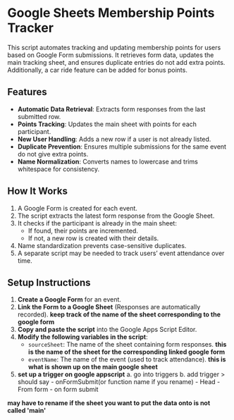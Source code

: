 # Google Sheets Membership Points Tracker

This script automates tracking and updating membership points for users based on Google Form submissions. It retrieves form data, updates the main tracking sheet, and ensures duplicate entries do not add extra points. Additionally, a car ride feature can be added for bonus points.

## Features

- **Automatic Data Retrieval**: Extracts form responses from the last submitted row.
- **Points Tracking**: Updates the main sheet with points for each participant.
- **New User Handling**: Adds a new row if a user is not already listed.
- **Duplicate Prevention**: Ensures multiple submissions for the same event do not give extra points.
- **Name Normalization**: Converts names to lowercase and trims whitespace for consistency.

## How It Works

1. A Google Form is created for each event.
2. The script extracts the latest form response from the Google Sheet.
3. It checks if the participant is already in the main sheet:
   - If found, their points are incremented.
   - If not, a new row is created with their details.
4. Name standardization prevents case-sensitive duplicates.
5. A separate script may be needed to track users’ event attendance over time.

## Setup Instructions

1. **Create a Google Form** for an event.
2. **Link the Form to a Google Sheet** (Responses are automatically recorded).
    **keep track of the name of the sheet corresponding to the google form**
3. **Copy and paste the script** into the Google Apps Script Editor.
4. **Modify the following variables in the script**:
   - `sourceSheet`: The name of the sheet containing form responses.
    **this is the name of the sheet for the corresponding linked google form** 
   - `eventName`: The name of the event (used to track attendance).
        **this is what is shown up on the main google sheet** 
5. **set up a trigger on google appscript**
    a. go into triggers 
    b. add trigger 
        > should say 
            - onFormSubmit(or function name if you rename)
            - Head
            - From form
            - on form submit




**may have to rename if the sheet you want to put the data onto is not called 'main'** 